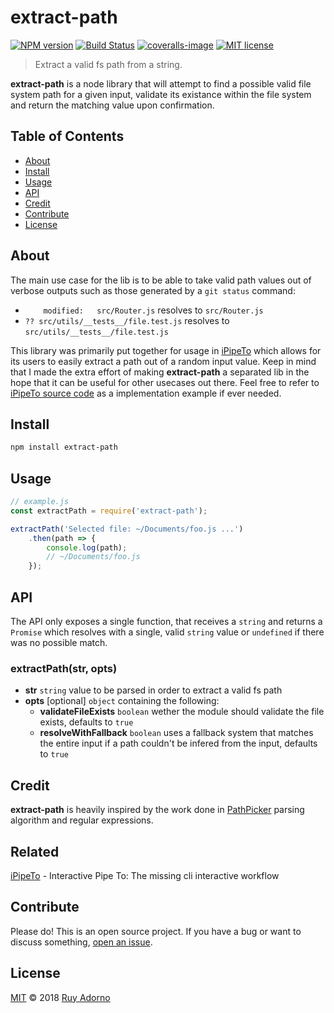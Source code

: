 # extract-path

[![NPM version](https://badge.fury.io/js/extract-path.svg)](https://npmjs.org/package/extract-path)
[![Build Status](https://travis-ci.org/ruyadorno/extract-path.svg?branch=master)](https://travis-ci.org/ruyadorno/extract-path)
[![coveralls-image](https://img.shields.io/coveralls/ruyadorno/extract-path/master.svg)](https://coveralls.io/r/ruyadorno/extract-path)
[![MIT license](http://img.shields.io/badge/license-MIT-blue.svg?style=flat)](https://raw.githubusercontent.com/ruyadorno/extract-path/master/LICENSE)

> Extract a valid fs path from a string.

**extract-path** is a node library that will attempt to find a possible valid file system path for a given input, validate its existance within the file system and return the matching value upon confirmation.

## Table of Contents

- [About](#about)
- [Install](#install)
- [Usage](#usage)
- [API](#api)
- [Credit](#credit)
- [Contribute](#contribute)
- [License](#license)

## About

The main use case for the lib is to be able to take valid path values out of verbose outputs such as those generated by a `git status` command:

- `    modified:   src/Router.js` resolves to `src/Router.js`
- `?? src/utils/__tests__/file.test.js` resolves to `src/utils/__tests__/file.test.js`

This library was primarily put together for usage in [iPipeTo](https://github.com/ruyadorno/ipt) which allows for its users to easily extract a path out of a random input value. Keep in mind that I made the extra effort of making **extract-path** a separated lib in the hope that it can be useful for other usecases out there. Feel free to refer to [iPipeTo source code](https://github.com/ruyadorno/ipt/blob/master/src/index.js) as a implementation example if ever needed.

## Install

```sh
npm install extract-path
```

## Usage

```js
// example.js
const extractPath = require('extract-path');

extractPath('Selected file: ~/Documents/foo.js ...')
	.then(path => {
		console.log(path);
		// ~/Documents/foo.js
	});
```

## API

The API only exposes a single function, that receives a `string` and returns a `Promise` which resolves with a single, valid `string` value or `undefined` if there was no possible match.

### extractPath(str, opts)

- **str** `string` value to be parsed in order to extract a valid fs path
- **opts** \[optional\] `object` containing the following:
  - **validateFileExists** `boolean` wether the module should validate the file exists, defaults to `true`
  - **resolveWithFallback** `boolean` uses a fallback system that matches the entire input if a path couldn't be infered from the input, defaults to `true`

## Credit

**extract-path** is heavily inspired by the work done in [PathPicker](https://github.com/facebook/PathPicker) parsing algorithm and regular expressions.

## Related

[iPipeTo](https://github.com/ruyadorno/ipt) - Interactive Pipe To: The missing cli interactive workflow

## Contribute

Please do! This is an open source project. If you have a bug or want to discuss something, [open an issue](https://github.com/ruyadorno/extract-path/issues/new).

## License

[MIT](LICENSE) © 2018 [Ruy Adorno](http://ruyadorno.com)

